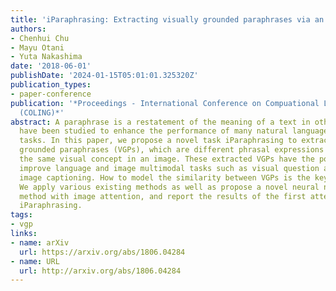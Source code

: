 ```yaml
---
title: 'iParaphrasing: Extracting visually grounded paraphrases via an image'
authors:
- Chenhui Chu
- Mayu Otani
- Yuta Nakashima
date: '2018-06-01'
publishDate: '2024-01-15T05:01:01.325320Z'
publication_types:
- paper-conference
publication: '*Proceedings - International Conference on Compuational Linguistics
  (COLING)*'
abstract: A paraphrase is a restatement of the meaning of a text in other words. Paraphrases
  have been studied to enhance the performance of many natural language processing
  tasks. In this paper, we propose a novel task iParaphrasing to extract visually
  grounded paraphrases (VGPs), which are different phrasal expressions describing
  the same visual concept in an image. These extracted VGPs have the potential to
  improve language and image multimodal tasks such as visual question answering and
  image captioning. How to model the similarity between VGPs is the key of iParaphrasing.
  We apply various existing methods as well as propose a novel neural network-based
  method with image attention, and report the results of the first attempt toward
  iParaphrasing.
tags:
- vgp
links:
- name: arXiv
  url: https://arxiv.org/abs/1806.04284
- name: URL
  url: http://arxiv.org/abs/1806.04284
---
```

